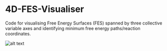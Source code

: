 # 4D-FES-Visualiser
Code for visualising Free Energy Surfaces (FES) spanned by three collective variable axes and identifying minimum free energy paths/reaction coordinates.

![alt text](https://github.com/Flofega/4D-FES-Visualiser/blob/main/figs/example.png?raw=true)
